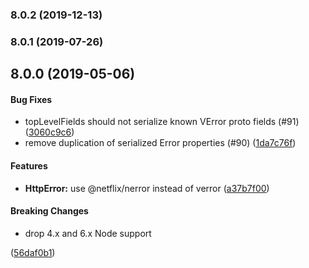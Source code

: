 <a name="8.0.2"></a>
### 8.0.2 (2019-12-13)


<a name="8.0.1"></a>
### 8.0.1 (2019-07-26)


<a name="8.0.0"></a>
## 8.0.0 (2019-05-06)


#### Bug Fixes

* topLevelFields should not serialize known VError proto fields (#91) ([3060c9c6](https://github.com/restify/errors.git/commit/3060c9c6))
* remove duplication of serialized Error properties (#90) ([1da7c76f](https://github.com/restify/errors.git/commit/1da7c76f))


#### Features

* **HttpError:** use @netflix/nerror instead of verror ([a37b7f00](https://github.com/restify/errors.git/commit/a37b7f00))


#### Breaking Changes

* drop 4.x and 6.x Node support

 ([56daf0b1](https://github.com/restify/errors.git/commit/56daf0b1))

